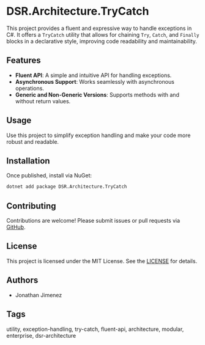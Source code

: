# DSR.Architecture.TryCatch

This project provides a fluent and expressive way to handle exceptions in C#. It offers a `TryCatch` utility that allows for chaining `Try`, `Catch`, and `Finally` blocks in a declarative style, improving code readability and maintainability.

## Features

- **Fluent API**: A simple and intuitive API for handling exceptions.
- **Asynchronous Support**: Works seamlessly with asynchronous operations.
- **Generic and Non-Generic Versions**: Supports methods with and without return values.

## Usage

Use this project to simplify exception handling and make your code more robust and readable.

## Installation

Once published, install via NuGet:

```bash
dotnet add package DSR.Architecture.TryCatch
```

## Contributing

Contributions are welcome! Please submit issues or pull requests via [GitHub](https://github.com/RockerInt/DSR.Architecture).

## License

This project is licensed under the MIT License. See the [LICENSE](https://github.com/RockerInt/DSR.Architecture/LICENSE) for details.

## Authors

- Jonathan Jimenez

## Tags

utility, exception-handling, try-catch, fluent-api, architecture, modular, enterprise, dsr-architecture
